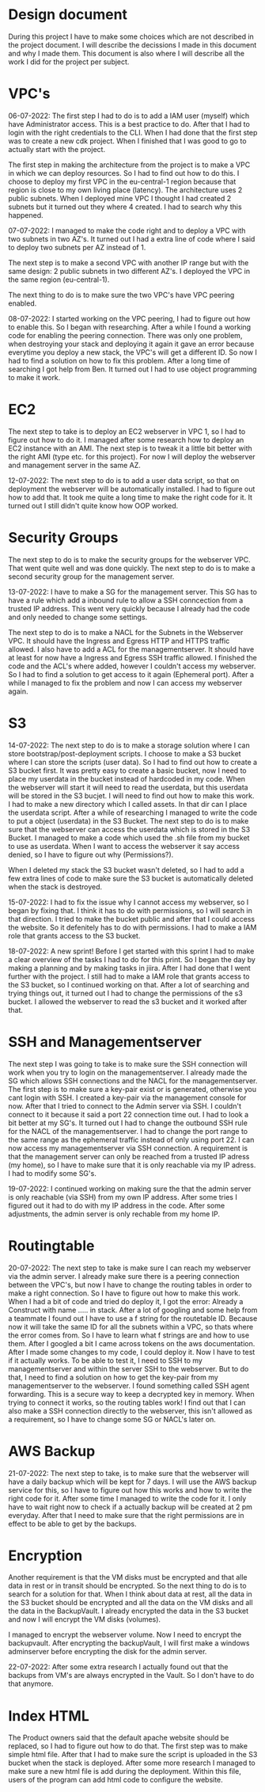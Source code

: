 # Design document

During this project I have to make some choices which are not described in the project document. I will describe the decissions I made in this document and why I made them. This document is also where I will describe all the work I did for the project per subject.

# VPC's

06-07-2022: The first step I had to do is to add a IAM user (myself) which have Administrator access. This is a best practice to do. After that I had to login with the right credentials to the CLI. When I had done that the first step was to create a new cdk project. When I finished that I was good to go to actually start with the project.  

The first step in making the architecture from the project is to make a VPC in which we can deploy resources. So I had to find out how to do this. I choose to deploy my first VPC in the eu-central-1 region because that region is close to my own living place (latency). The architecture uses 2 public subnets. When I deployed mine VPC I thought I had created 2 subnets but it turned out they where 4 created. I had to search why this happened.

07-07-2022: I managed to make the code right and to deploy a VPC with two subnets in two AZ's. It turned out I had a extra line of code where I said to deploy two subnets per AZ instead of 1. 

The next step is to make a second VPC with another IP range but with the same design: 2 public subnets in two different AZ's. I deployed the VPC in the same region (eu-central-1). 

The next thing to do is to make sure the two VPC's have VPC peering enabled. 

08-07-2022: I started working on the VPC peering, I had to figure out how to enable this. So I began with researching. After a while I found a working code for enabling the peering connection. There was only one problem, when destroying your stack and deploying it again it gave an error because everytime you deploy a new stack, the VPC's will get a different ID. So now I had to find a solution on how to fix this problem. After a long time of searching I got help from Ben. It turned out I had to use object programming to make it work. 

# EC2

The next step to take is to deploy an EC2 webserver in VPC 1, so I had to figure out how to do it. I managed after some research how to deploy an EC2 instance with an AMI. The next step is to tweak it a little bit better with the right AMI (type etc. for this project). For now I will deploy the webserver and management server in the same AZ. 

12-07-2022: The next step to do is to add a user data script, so that on deployment the webserver will be automatically installed. I had to figure out how to add that. It took me quite a long time to make the right code for it. It turned out I still didn't quite know how OOP worked.

# Security Groups

The next step to do is to make the security groups for the webserver VPC. That went quite well and was done quickly. The next step to do is to make a second security group for the management server.

13-07-2022: I have to make a SG for the management server. This SG has to have a rule which add a inbound rule to allow a SSH conncection from a trusted IP address. This went very quickly because I already had the code and only needed to change some settings. 

The next step to do is to make a NACL for the Subnets in the Webserver VPC. It should have the Ingress and Egress HTTP and HTTPS traffic allowed. I also have to add a ACL for the managementserver. It should have at least for now have a Ingress and Egress SSH traffic allowed. I finished the code and the ACL's where added, however I couldn't access my webserver. So I had to find a solution to get access to it again (Ephemeral port). After a while I managed to fix the problem and now I can access my webserver again.   

# S3

14-07-2022: The next step to do is to make a storage solution where I can store bootstrap/post-deployment scripts. I choose to make a S3 bucket where I can store the scripts (user data). So I had to find out how to create a S3 bucket first. It was pretty easy to create a basic bucket, now I need to place my userdata in the bucket instead of hardcoded in my code. When the webserver will start it will need to read the userdata, but this userdata will be stored in the S3 bucjet. I will need to find out how to make this work. I had to make a new directory which I called assets. In that dir can I place the userdata script. After a while of researching I managed to write the code to put a object (userdata) in the S3 Bucket. The next step to do is to make sure that the webserver can access the userdata which is stored in the S3 Bucket. I managed to make a code which used the .sh file from my bucket to use as userdata. When I want to access the webserver it say access denied, so I have to figure out why (Permissions?). 

When I deleted my stack the S3 bucket wasn't deleted, so I had to add a few extra lines of code to make sure the S3 bucket is automatically deleted when the stack is destroyed. 

15-07-2022: I had to fix the issue why I cannot access my webserver, so I began by fixing that. I think it has to do with permissions, so I will search in that direction. I tried to make the bucket public and after that I could access the website. So it defenitely has to do with permissions. I had to make a IAM role that grants access to the S3 bucket.

18-07-2022: A new sprint! Before I get started with this sprint I had to make a clear overview of the tasks I had to do for this print. So I began the day by making a planning and by making tasks in jiira. After I had done that I went further with the project. I still had to make a IAM role that grants access to the S3 bucket, so I continued working on that. After a lot of searching and trying things out, it turned out I had to change the permissions of the s3 bucket. I allowed the webserver to read  the s3 bucket and it worked after that. 

# SSH and Managementserver

The next step I was going to take is to make sure the SSH connection will work when you try to login on the managementserver. I already made the SG which allows SSH connections and the NACL for the managementserver. The first step is to make sure a key-pair exist or is generated, otherwise you cant login with SSH. I created a key-pair via the management console for now. After that I tried to connect to the Admin server via SSH. I couldn't connect to it because it said a port 22 connection time out. I had to look a bit better at my SG's. It turned out I had to change the outbound SSH rule for the NACL of the managementserver. I had to change the port range to the same range as the ephemeral traffic instead of only using port 22. I can now access my managementserver via SSH connection. A requirement is that the management server can only be reached from a trusted IP adress (my home), so I have to make sure that it is only reachable via my IP adress. I had to modify some SG's.

19-07-2022: I continued working on making sure the that the admin server is only reachable (via SSH) from my own IP address. After some tries I figured out it had to do with my IP address in the code. After some adjustments, the admin server is only rechable from my home IP.

# Routingtable

20-07-2022: The next step to take is make sure I can reach my webserver via the admin server. I already make sure there is a peering connection between the VPC's, but now I have to change the routing tables in order to make a right connection. So I have to figure out how to make this work. When I had a bit of code and tried do deploy it, I got the error: Already a Construct with name ..... in stack. After a lot of googling and some help from a teammate I found out I have to use a f string for the routetable ID. Because now it will take the same ID for all the subnets within a VPC, so thats where the error comes from. So I have to learn what f strings are and how to use them. After I googled a bit I  came across tokens on the aws documentation. After I made some changes to my code, I could deploy it. Now I have to test if it actually works. To be able to test it, I need to SSH to my managementserver and within the server SSH to the webserver. But to do that, I need to find a solution on how to get the key-pair from my managementserver to the webserver. I found something called SSH agent forwarding. This is a secure way to keep a decrypted key in memory. When trying to connect it works, so the routing tables work! I find out that I can also make a SSH connection directly to the webserver, this isn't allowed as a requirement, so I have to change some SG or NACL's later on.   

# AWS Backup

21-07-2022: The next step to take, is to make sure that the webserver will have a daily backup which will be kept for 7 days. I will use the AWS backup service for this, so I have to figure out how this works and how to write the right code for it. After some time I managed to write the code for it. I only have to wait right now to check if a actually backup will be created at 2 pm everyday. After that I need to make sure that the right permissions are in effect to be able to get by the backups. 

# Encryption

Another requirement is that the VM disks must be encrypted and that alle data in rest or in transit should be encrypted. So the next thing to do is to search for a solution for that. When I think about data at rest, all the data in the S3 bucket should be encrypted and all the data on the VM disks and all the data in the BackupVault. I already encrypted the data in the S3 bucket and now I will encrypt the VM disks (volumes). 

I managed to encrypt the webserver volume. Now I need to encrypt the backupvault. After encrypting the backupVault, I will first make a windows adminserver before encrypting the disk for the admin server.   

22-07-2022: After some extra research I actually found out that the backups from VM's are always encrypted in the Vault. So I don't have to do that anymore. 

 # Index HTML

The Product owners said that the default apache website should be replaced, so I had to figure out how to do that. The first step was to make simple html file. After that I had to make sure the script is uploaded in the S3 bucket when the stack is deployed. After some more research I managed to make sure a new html file is add during the deployment. Within this file, users of the program can add html code to configure the website. 


